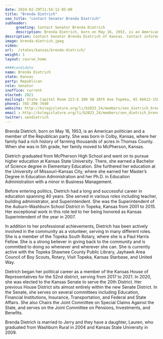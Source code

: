 ```yaml
---
date: 2024-02-29T11:54:12-05:00
title: "Brenda Dietrich"
seo_title: "contact Senator Brenda Dietrich"
subheader:
     greeting: Contact Senator Brenda Dietrich
     description: Brenda Dietrich, born on May 16, 1953, is an American politician and a member of the Republican party. In 2020, she was elected to the Kansas Senate to serve the 20th District.
description: Contact Senator Brenda Dietrich of Kansas. Contact information for Brenda Dietrich includes email address, phone number, and mailing address.
image: brenda-dietrich.jpeg
video:
url:  /states/kansas/brenda-dietrich/
weight: 1
layout: course_home

####candidate
name: Brenda Dietrich
state: Kansas
party: Republican
role: Senator
inoffice: current
elected: 2021
mailing1: State Capitol Room 223-E 300 SW 10th Ave Topeka, KS 66612-1504
phone1: 785-296-7648
website: http://kslegislature.org/li/b2023_24/members/sen_dietrich_brenda_1/
email : http://kslegislature.org/li/b2023_24/members/sen_dietrich_brenda_1/
twitter: sendietrich
---
```


Brenda Dietrich, born on May 16, 1953, is an American politician and a member of the Republican party. She was born in Colby, Kansas, where her family had a rich history of farming thousands of acres in Thomas County. When she was in 5th grade, her family moved to McPherson, Kansas.

Dietrich graduated from McPherson High School and went on to pursue higher education at Kansas State University. There, she earned a Bachelor of Science degree in Elementary Education. She furthered her education at the University of Missouri–Kansas City, where she earned her Master’s Degree in Education Administration and her Ph.D. in Education Administration with a minor in Business Management.

Before entering politics, Dietrich had a long and successful career in education spanning 40 years. She served in various roles including teacher, building administrator, and Superintendent. She was the Superintendent of the Auburn-Washburn School District in Topeka, Kansas from 2001 to 2015. Her exceptional work in this role led to her being honored as Kansas Superintendent of the year in 2007.

In addition to her professional achievements, Dietrich has been actively involved in the community as a volunteer, serving in many different roles. She is a member of the Topeka South Rotary, where she is a Paul Harris Fellow. She is a strong believer in giving back to the community and is committed to doing so whenever and wherever she can. She is currently active with the Topeka Shawnee County Public Library, Jayhawk Area Council of Boy Scouts, Rotary, Visit Topeka, Kansas Starbase, and United Way.

Dietrich began her political career as a member of the Kansas House of Representatives for the 52nd district, serving from 2017 to 2021. In 2020, she was elected to the Kansas Senate to serve the 20th District. Her previous House District sits almost entirely within the new Senate District. In the Senate, she serves on several committees including Education, Financial Institutions, Insurance, Transportation, and Federal and State Affairs. She also Chairs the Joint Committee on Special Claims Against the State, and serves on the Joint Committee on Pensions, Investments, and Benefits.

Brenda Dietrich is married to Jerry and they have a daughter, Lauren, who graduated from Washburn Rural in 2004 and Kansas State University in 2009.
